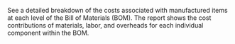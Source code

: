 See a detailed breakdown of the costs associated with manufactured items at each level of the Bill of Materials (BOM). The report shows the cost contributions of materials, labor, and overheads for each individual component within the BOM.